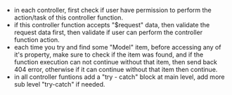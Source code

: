 - in each controller, first check if user have permission to perform the action/task of this controller function.
- if this controller function accepts "$request" data, then validate the request data first, then validate if user can perform the controller function action.
- each time you try and find some "Model" item, before accessing any of it's property, make sure to check if the item was found, and if the function execution can not continue without that item, then send back 404 error, otherwise if it can continue without that item then continue.
- in all controller funtions add a "try - catch" block at main level, add more sub level "try-catch" if needed.
